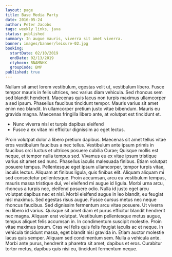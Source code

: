 ```yaml
---
layout: page
title: Base Media Party
date: 2016-05-24
author: Peter Jacobs
tags: weekly links, java
status: published
summary: In augue mauris, viverra sit amet viverra.
banner: images/banner/leisure-02.jpg
booking:
  startDate: 02/10/2019
  endDate: 02/13/2019
  ctyhocn: BNAMNHX
  groupCode: BMP
published: true
---
```

Nullam sit amet lorem vestibulum, egestas velit ut, vestibulum libero. Fusce tempor mauris in felis ultrices, nec varius diam vehicula. Sed rhoncus sem sed blandit hendrerit. Maecenas quis lacus non turpis maximus ullamcorper a sed ipsum. Phasellus faucibus tincidunt tempor. Mauris varius sit amet enim nec blandit. In ullamcorper pretium justo vitae bibendum. Mauris eu gravida magna. Maecenas fringilla libero ante, at volutpat est tincidunt et.

* Nunc viverra nisl et turpis dapibus eleifend
* Fusce a ex vitae mi efficitur dignissim ac eget lectus.

Proin volutpat dolor a libero pretium dapibus. Maecenas sit amet tellus vitae eros vestibulum faucibus a nec tellus. Vestibulum ante ipsum primis in faucibus orci luctus et ultrices posuere cubilia Curae; Quisque mollis est neque, et tempor nulla tempus sed. Vivamus eu ex vitae ipsum tristique varius sit amet sed nunc. Phasellus iaculis malesuada finibus. Etiam volutpat posuere tempus. Pellentesque eget ipsum ullamcorper, tempor turpis vitae, iaculis lectus. Aliquam at finibus ligula, quis finibus elit. Aliquam aliquam mi sed consectetur pellentesque. Proin accumsan, arcu eu vestibulum tempus, mauris massa tristique dui, vel eleifend mi augue id ligula. Morbi urna arcu, rhoncus a turpis nec, eleifend posuere odio. Nulla id justo eget arcu volutpat dapibus nec et nisi. Morbi eleifend augue in leo blandit, eu feugiat nisl maximus. Sed egestas risus augue. Fusce cursus metus nec neque rhoncus faucibus.
Sed dignissim fermentum arcu vitae posuere. Ut viverra eu libero id varius. Quisque sit amet diam et purus efficitur blandit hendrerit nec magna. Aliquam erat volutpat. Vestibulum pellentesque metus augue, tempus aliquet felis accumsan in. In condimentum suscipit molestie. Proin vitae maximus ipsum. Cras vel felis quis felis feugiat iaculis ac et neque. In vehicula tincidunt massa, eget blandit nisi gravida in. Etiam auctor molestie lacus quis semper. Aliquam sed condimentum sem. Nulla a vehicula ante. Morbi ante purus, hendrerit a pharetra sit amet, dapibus et eros. Curabitur tortor metus, dapibus quis nisi eu, tincidunt fermentum neque.
